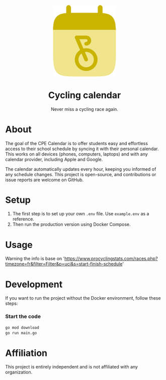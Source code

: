 <div align="center">
  <img width=200 alt="logo cycling-calendar" src="/static/favicon.svg">

  # Cycling calendar

  Never miss a cycling race again.

</div>

# About

The goal of the CPE Calendar is to offer students easy and effortless access to their school schedule by syncing it with their personal calendar. This works on all devices (phones, computers, laptops) and with any calendar provider, including Apple and Google.

The calendar automatically updates every hour, keeping you informed of any schedule changes. This project is open-source, and contributions or issue reports are welcome on GitHub.

# Setup

1. The first step is to set up your own `.env` file. Use `example.env` as a reference.
2. Then run the production version using Docker Compose.

# Usage

Warning the info is base on 'https://www.procyclingstats.com/races.php?timezone=fr&filter=Filter&p=uci&s=start-finish-schedule'

# Development

If you want to run the project without the Docker environment, follow these steps:

### Start the code
```bash
go mod download
go run main.go
```

# Affiliation

This project is entirely independent and is not affiliated with any organization.
